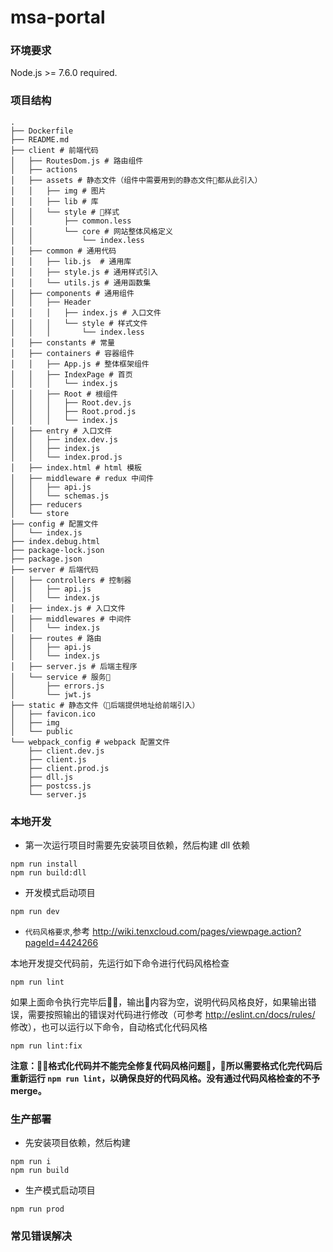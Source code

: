 # msa-portal

### 环境要求

Node.js >= 7.6.0 required.

### 项目结构
```
.
├── Dockerfile
├── README.md
├── client # 前端代码
│   ├── RoutesDom.js # 路由组件
│   ├── actions
│   ├── assets # 静态文件（组件中需要用到的静态文件都从此引入）
│   │   ├── img # 图片
│   │   ├── lib # 库
│   │   └── style # 样式
│   │       ├── common.less
│   │       └── core # 网站整体风格定义
│   │           └── index.less
│   ├── common # 通用代码
│   │   ├── lib.js  # 通用库
│   │   ├── style.js # 通用样式引入
│   │   └── utils.js # 通用函数集
│   ├── components # 通用组件
│   │   ├── Header
│   │   │   ├── index.js # 入口文件
│   │   │   └── style # 样式文件
│   │   │       └── index.less
│   ├── constants # 常量
│   ├── containers # 容器组件
│   │   ├── App.js # 整体框架组件
│   │   ├── IndexPage # 首页
│   │   │   └── index.js
│   │   ├── Root # 根组件
│   │   │   ├── Root.dev.js
│   │   │   ├── Root.prod.js
│   │   │   └── index.js
│   ├── entry # 入口文件
│   │   ├── index.dev.js
│   │   ├── index.js
│   │   └── index.prod.js
│   ├── index.html # html 模板
│   ├── middleware # redux 中间件
│   │   ├── api.js
│   │   └── schemas.js
│   ├── reducers
│   └── store
├── config # 配置文件
│   └── index.js
├── index.debug.html
├── package-lock.json
├── package.json
├── server # 后端代码
│   ├── controllers # 控制器
│   │   ├── api.js
│   │   └── index.js
│   ├── index.js # 入口文件
│   ├── middlewares # 中间件
│   │   └── index.js
│   ├── routes # 路由
│   │   ├── api.js
│   │   └── index.js
│   ├── server.js # 后端主程序
│   └── service # 服务
│       ├── errors.js
│       └── jwt.js
├── static # 静态文件（后端提供地址给前端引入）
│   ├── favicon.ico
│   ├── img
│   └── public
└── webpack_config # webpack 配置文件
    ├── client.dev.js
    ├── client.js
    ├── client.prod.js
    ├── dll.js
    ├── postcss.js
    └── server.js
```

### 本地开发
* 第一次运行项目时需要先安装项目依赖，然后构建 dll 依赖

```
npm run install
npm run build:dll
```
* 开发模式启动项目

```
npm run dev
```
* `代码风格要求`,参考 http://wiki.tenxcloud.com/pages/viewpage.action?pageId=4424266

本地开发提交代码前，先运行如下命令进行代码风格检查
```
npm run lint
```
如果上面命令执行完毕后，输出内容为空，说明代码风格良好，如果输出错误，需要按照输出的错误对代码进行修改（可参考 http://eslint.cn/docs/rules/ 修改），也可以运行以下命令，自动格式化代码风格
```
npm run lint:fix
```
**注意：格式化代码并不能完全修复代码风格问题，所以需要格式化完代码后重新运行 `npm run lint`，以确保良好的代码风格。没有通过代码风格检查的不予 merge。**

### 生产部署
* 先安装项目依赖，然后构建

```
npm run i
npm run build
```
* 生产模式启动项目

```
npm run prod
```
### 常见错误解决
